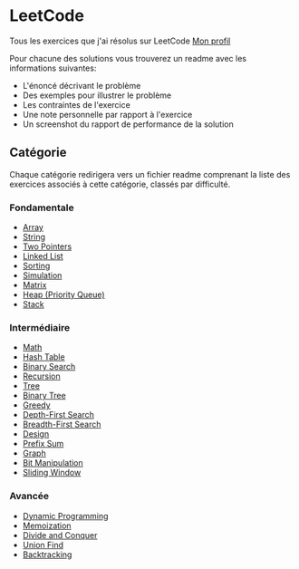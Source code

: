 # LeetCode

Tous les exercices que j'ai résolus sur LeetCode [Mon profil](https://leetcode.com/SlicedPotatoes/)

Pour chacune des solutions vous trouverez un readme avec les informations suivantes:

- L'énoncé décrivant le problème
- Des exemples pour illustrer le problème
- Les contraintes de l'exercice
- Une note personnelle par rapport à l'exercice
- Un screenshot du rapport de performance de la solution

## Catégorie

Chaque catégorie redirigera vers un fichier readme comprenant la liste des exercices associés à cette catégorie, classés par difficulté.

### Fondamentale

- [Array](./skills/array.md)
- [String](./skills/string.md)
- [Two Pointers](./skills/two_pointers.md)
- [Linked List](./skills/linked_list.md)
- [Sorting](./skills/sorting.md)
- [Simulation](./skills/simulation.md)
- [Matrix](./skills/matrix.md)
- [Heap (Priority Queue)](./skills/priority_queue.md)
- [Stack](./skills/stack.md)

### Intermédiaire

- [Math](./skills/math.md)
- [Hash Table](./skills/hash_table.md)
- [Binary Search](./skills/binary_search.md)
- [Recursion](./skills/recursion.md)
- [Tree](./skills/tree.md)
- [Binary Tree](./skills/binary_tree.md)
- [Greedy](./skills/greedy.md)
- [Depth-First Search](./skills/dfs.md)
- [Breadth-First Search](./skills/bfs.md)
- [Design](./skills/design.md)
- [Prefix Sum](./skills/prefix_sum.md)
- [Graph](./skills/graph.md)
- [Bit Manipulation](./skills/bit_manipulation.md)
- [Sliding Window](./skills/sliding_window.md)

### Avancée

- [Dynamic Programming](./skills/dp.md)
- [Memoization](./skills/memoization.md)
- [Divide and Conquer](./skills/divide_and_conquer.md)
- [Union Find](./skills/union_find.md)
- [Backtracking](./skills/backtracking.md)
